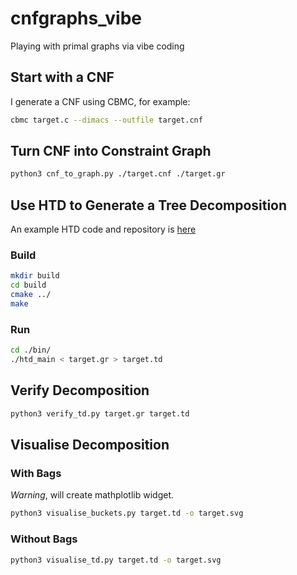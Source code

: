 # cnfgraphs_vibe

Playing with primal graphs via vibe coding

## Start with a CNF

I generate a CNF using CBMC, for example:

```bash
cbmc target.c --dimacs --outfile target.cnf
```

## Turn CNF into Constraint Graph

```bash
python3 cnf_to_graph.py ./target.cnf ./target.gr
```

## Use HTD to Generate a Tree Decomposition

An example HTD code and repository is [here](https://github.com/mabseher/htd)

### Build

```bash
mkdir build
cd build
cmake ../
make
```
### Run

```bash
cd ./bin/
./htd_main < target.gr > target.td
```

## Verify Decomposition

```bash
python3 verify_td.py target.gr target.td
```

## Visualise Decomposition

### With Bags

*Warning*, will create mathplotlib widget.

```bash
python3 visualise_buckets.py target.td -o target.svg
```

### Without Bags

```bash
python3 visualise_td.py target.td -o target.svg
```
 
